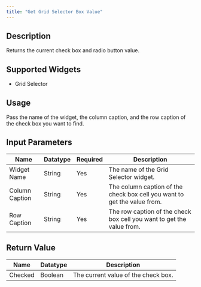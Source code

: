 ```yaml
---
title: "Get Grid Selector Box Value"
---
```

## Description
Returns the current check box and radio button value.

## Supported Widgets
+ Grid Selector

## Usage
Pass the name of the widget, the column caption, and the row caption of the check box you want to find.

## Input Parameters
Name | Datatype | Required | Description
---- | -------- | -------- | ---------------
Widget Name | String | Yes | The name of the Grid Selector widget.
Column Caption | String | Yes | The column caption of the check box cell you want to get the value from.
Row Caption | String | Yes | The row caption of the check box cell you want to get the value from.

## Return Value

Name | Datatype | Description
---- | --------- | ---------------
Checked | Boolean | The current value of the check box.
